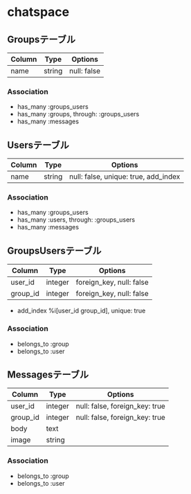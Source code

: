 # chatspace

## Groupsテーブル

|Column|Type|Options|
|------|----|-------|
|name|string|null: false|

### Association
- has_many :groups_users
- has_many :groups, through: :groups_users
- has_many :messages

## Usersテーブル

|Column|Type|Options|
|------|----|-------|
|name|string|null: false, unique: true, add_index|

### Association
- has_many :groups_users
- has_many :users, through: :groups_users
- has_many :messages

## GroupsUsersテーブル

|Column|Type|Options|
|------|----|-------|
|user_id|integer|foreign_key, null: false|
|group_id|integer|foreign_key, null: false|

- add_index %i[user_id group_id], unique: true


### Association
- belongs_to :group
- belongs_to :user

## Messagesテーブル

|Column|Type|Options|
|------|----|-------|
|user_id|integer|null: false, foreign_key: true|
|group_id|integer|null: false, foreign_key: true|
|body|text||
|image|string||

### Association
- belongs_to :group
- belongs_to :user
